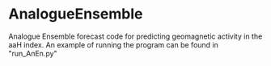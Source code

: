 # AnalogueEnsemble
Analogue Ensemble forecast code for predicting geomagnetic activity in the aaH index.
An example of running the program can be found in "run_AnEn.py"
